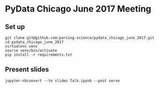 # PyData Chicago June 2017 Meeting

## Set up
```
git clone git@github.com:parsing-science/pydata_chicago_june_2017.git
cd pydata_chicago_june_2017
virtualenv venv
source venv/bin/activate
pip install -r requirements.txt
```

## Present slides
```
jupyter-nbconvert --to slides Talk.ipynb --post serve
```